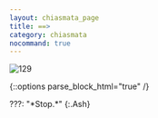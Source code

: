 ```yaml
---
layout: chiasmata_page
title: ==>
category: chiasmata
nocommand: true
---
```


![129](/chiasmata/images/narrative/)

{::options parse_block_html="true" /}
<div class="dialogue">
???: "*Stop.*" 
{:.Ash}
</div>
